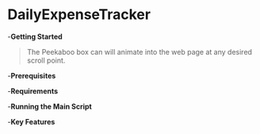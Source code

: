 # DailyExpenseTracker




-**Getting Started**
>The Peekaboo box can will animate into the web page at any desired scroll point.


-**Prerequisites**

-**Requirements**

-**Running the Main Script**

-**Key Features**
